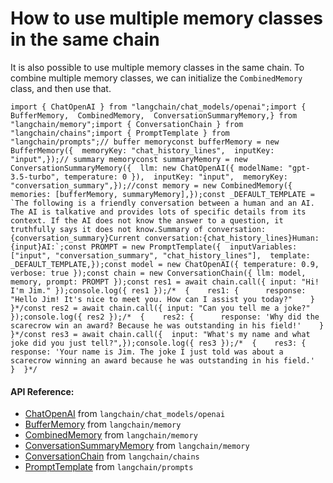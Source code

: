 How to use multiple memory classes in the same chain
====================================================

It is also possible to use multiple memory classes in the same chain. To combine multiple memory classes, we can initialize the `CombinedMemory` class, and then use that.

    import { ChatOpenAI } from "langchain/chat_models/openai";import {  BufferMemory,  CombinedMemory,  ConversationSummaryMemory,} from "langchain/memory";import { ConversationChain } from "langchain/chains";import { PromptTemplate } from "langchain/prompts";// buffer memoryconst bufferMemory = new BufferMemory({  memoryKey: "chat_history_lines",  inputKey: "input",});// summary memoryconst summaryMemory = new ConversationSummaryMemory({  llm: new ChatOpenAI({ modelName: "gpt-3.5-turbo", temperature: 0 }),  inputKey: "input",  memoryKey: "conversation_summary",});//const memory = new CombinedMemory({  memories: [bufferMemory, summaryMemory],});const _DEFAULT_TEMPLATE = `The following is a friendly conversation between a human and an AI. The AI is talkative and provides lots of specific details from its context. If the AI does not know the answer to a question, it truthfully says it does not know.Summary of conversation:{conversation_summary}Current conversation:{chat_history_lines}Human: {input}AI:`;const PROMPT = new PromptTemplate({  inputVariables: ["input", "conversation_summary", "chat_history_lines"],  template: _DEFAULT_TEMPLATE,});const model = new ChatOpenAI({ temperature: 0.9, verbose: true });const chain = new ConversationChain({ llm: model, memory, prompt: PROMPT });const res1 = await chain.call({ input: "Hi! I'm Jim." });console.log({ res1 });/*  {    res1: {      response: "Hello Jim! It's nice to meet you. How can I assist you today?"    }  }*/const res2 = await chain.call({ input: "Can you tell me a joke?" });console.log({ res2 });/*  {    res2: {      response: 'Why did the scarecrow win an award? Because he was outstanding in his field!'    }  }*/const res3 = await chain.call({  input: "What's my name and what joke did you just tell?",});console.log({ res3 });/*  {    res3: {      response: 'Your name is Jim. The joke I just told was about a scarecrow winning an award because he was outstanding in his field.'    }  }*/

#### API Reference:

*   [ChatOpenAI](/docs/api/chat_models_openai/classes/ChatOpenAI) from `langchain/chat_models/openai`
*   [BufferMemory](/docs/api/memory/classes/BufferMemory) from `langchain/memory`
*   [CombinedMemory](/docs/api/memory/classes/CombinedMemory) from `langchain/memory`
*   [ConversationSummaryMemory](/docs/api/memory/classes/ConversationSummaryMemory) from `langchain/memory`
*   [ConversationChain](/docs/api/chains/classes/ConversationChain) from `langchain/chains`
*   [PromptTemplate](/docs/api/prompts/classes/PromptTemplate) from `langchain/prompts`